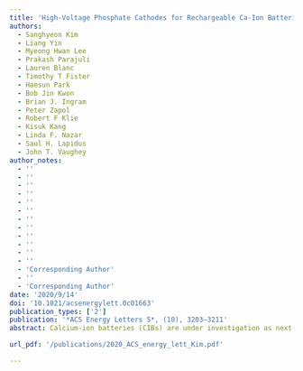 ```yaml
---
title: 'High-Voltage Phosphate Cathodes for Rechargeable Ca-Ion Batteries'
authors:
  - Sanghyeon Kim
  - Liang Yin
  - Myeong Hwan Lee
  - Prakash Parajuli
  - Lauren Blanc
  - Timothy T Fister
  - Haesun Park
  - Bob Jin Kwon
  - Brian J. Ingram
  - Peter Zapol
  - Robert F Klie
  - Kisuk Kang
  - Linda F. Nazar
  - Saul H. Lapidus
  - John T. Vaughey
author_notes:
  - ''
  - ''
  - ''
  - ''
  - ''
  - ''
  - ''
  - ''
  - ''
  - ''
  - ''
  - ''
  - 'Corresponding Author'
  - ''  
  - 'Corresponding Author'
date: '2020/9/14'
doi: '10.1021/acsenergylett.0c01663'
publication_types: ['2']
publication: '*ACS Energy Letters 5*, (10), 3203–3211'
abstract: Calcium-ion batteries (CIBs) are under investigation as next-generation energy storage devices due to their theoretically high operating potentials and lower costs tied to the high natural abundance of calcium. However, the development of CIBs has been limited by the lack of available positive electrode materials. Here, for the first time, we report two functional polyanionic phosphate materials as high-voltage cathodes for CIBs at room temperature. NaV2(PO4)3 electrodes were found to reversibly intercalate 0.6 mol of Ca2+ (81 mA h g–1) near 3.2 V (vs Ca2+/Ca) with stable cycling performance at a current density of 3.5 mA g–1. The olivine framework material FePO4 reversibly intercalates 0.2 mol of Ca2+ (72 mA h g–1) near 2.9 V (vs Ca2+/Ca) at a current density of 7.5 mA g–1 in the first cycle. Structural, electronic, and compositional changes are consistent with reversible Ca2+ intercalation into these two materials.

url_pdf: '/publications/2020_ACS_energy_lett_Kim.pdf'

---
```

